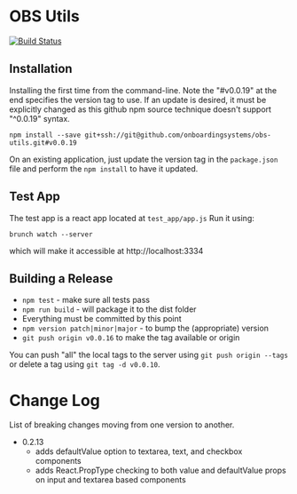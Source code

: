 # OBS Utils

[![Build Status](https://semaphoreci.com/api/v1/onboarding-systems/obs-utils/branches/master/shields_badge.svg)](https://semaphoreci.com/onboarding-systems/obs-utils)



## Installation

Installing the first time from the command-line. Note the "#v0.0.19" at the end specifies the version tag to use. If an update is desired, it must be explicitly changed as this github npm source technique doesn't support "^0.0.19" syntax.

`npm install --save git+ssh://git@github.com/onboardingsystems/obs-utils.git#v0.0.19`

On an existing application, just update the version tag in the `package.json` file and perform the `npm install` to have it updated.



## Test App

The test app is a react app located at `test_app/app.js`  Run it using:

`brunch watch --server`

which will make it accessible at http://localhost:3334



## Building a Release

* `npm test` - make sure all tests pass
* `npm run build` - will package it to the dist folder
* Everything must be committed by this point
* `npm version patch|minor|major` - to bump the (appropriate) version
* `git push origin v0.0.16` to make the tag available or origin

You can push "all" the local tags to the server using `git push origin --tags` or delete a tag using `git tag -d v0.0.10`.



# Change Log

List of breaking changes moving from one version to another.

* 0.2.13
  * adds defaultValue option to textarea, text, and checkbox components
  * adds React.PropType checking to both value and defaultValue props on input and textarea based components
